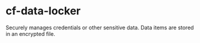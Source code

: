 # cf-data-locker

Securely manages credentials or other sensitive data. Data items are stored in an encrypted file.